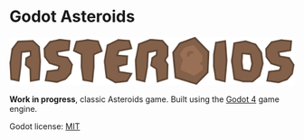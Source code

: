 # Godot Asteroids

![title](/ui/screens/main_screens/title_screen/assets/textures/title.png)

**Work in progress**, classic Asteroids game. Built using the [Godot 4](https://godotengine.org) game engine.

Godot license: [MIT](https://godotengine.org/license)
